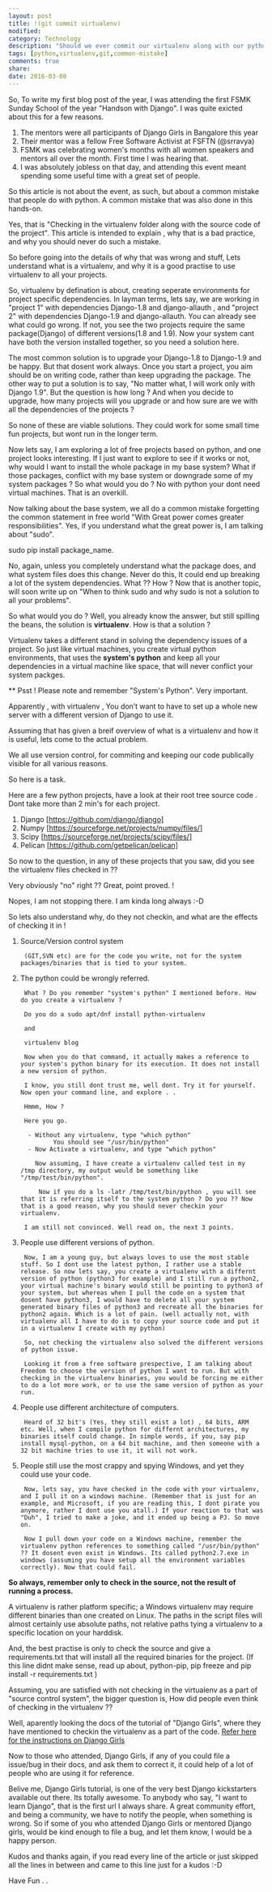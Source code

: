 ```yaml
---
layout: post
title: !(git commit virtualenv)
modified:
category: Technology
description: "Should we ever commit our virtualenv along with our python code ? Well NO ! But whynot ?"
tags: [python,virtualenv,git,common-mistake]
comments: true
share:
date: 2016-03-08
---
```


So, To write my first blog post of the year, I was attending the first FSMK Sunday School of the year "Handson with Django". I was quite exicted about this for a few reasons.

1. The mentors were all participants of Django Girls in Bangalore this year
2. Their mentor was a fellow Free Software Activist at FSFTN (@srravya)
3. FSMK was celebrating women's months with all women speakers and mentors all over the month. First time I was hearing that. 
4. I was absolutely jobless on that day, and attending this event meant spending some useful time with a great set of people.

So this article is not about the event, as such, but about a common mistake that people do with python. A common mistake that was also done in this hands-on.

 Yes, that is "Checking in the virtualenv folder along with the source code of the project". This article is intended to explain , why that is a bad practice, and why you should never do such a mistake.


So before going into the details of why that was wrong and stuff, Lets understand what is a virtualenv, and why it is a good practise to use virtualenv to all your projects.


So, virtualenv by defination is about, creating seperate environments for project specific dependencies. In layman terms, lets say, we are working in "project 1" with dependencies Django-1.8 and django-allauth , and "project 2" with dependencies Django-1.9 and django-allauth. You can already see what could go wrong. If not, you see the two projects require the same package(Django) of different versions(1.8 and 1.9). Now your system cant have both the version installed together, so you need a solution here.


The most common solution is to upgrade your Django-1.8 to Django-1.9 and be happy. But that dosent work always. Once you start a project, you aim should be on writing code, rather than keep upgrading the package. The other way to put a solution is to say, "No matter what, I will work only with Django 1.9". But the question is how long ? And when you decide to upgrade, how many projects will you upgrade or and how sure are we with all the dependencies of the projects ?

So none of these are viable solutions. They could work for some small time fun projects, but wont run in the longer term.

Now lets say, I am exploring a lot of free projects based on python, and one project looks interesting. If I just want to explore to see if it works or not, why would I want to install the whole package in my base system? What if those packages, conflict with my base system or downgrade some of my system packages ? So what would you do ? No with python your dont need virtual machines. That is an overkill.

Now talking about the base system, we all do a common mistake forgetting the common statement in free world "With Great power comes greater responsibilities". Yes, if you understand what the great power is, I am talking about "sudo".

sudo pip install package_name.

No, again, unless you completely understand what the package does, and what system files does this change. Never do this, It could end up breaking a lot of the system dependencies. What ?? How ? Now that is another topic, will soon write up on "When to think sudo and why sudo is not a solution to all your problems".

So what would you do ? Well, you already know the answer, but still spilling the beans, the solution is **virtualenv**. How is that a solution ?

Virtualenv takes a different stand in solving the dependency issues of a project. So just like virtual machines, you create virtual python environments, that uses the **system's python** and keep all your dependencies in a virtual machine like space, that will never conflict your system packges. 

** Psst ! Please note and remember "System's Python". Very important.

Apparently , with virtualenv , You don’t want to have to set up a whole new server with a different version of Django to use it.

Assuming that has given a breif overview of what is a virtualenv and how it is useful, lets come to the actual problem.

We all use version control, for commiting and keeping our code publically visible for all various reasons.

So here is a task. 

Here are a few python projects, have a look at their root tree source code . Dont take more than 2 min's for each project. 

1. Django [https://github.com/django/django]
2. Numpy [https://sourceforge.net/projects/numpy/files/]
3. Scipy [https://sourceforge.net/projects/scipy/files/]
4. Pelican [https://github.com/getpelican/pelican]

So now to the question, in any of these projects that you saw, did you see the virtualenv files checked in ??

Very obviously "no" right ?? Great, point proved. !


Nopes, I am not stopping there. I am kinda long always :-D

So lets also understand why, do they not checkin, and what are the effects of checking it in !

1. Source/Version control system

        (GIT,SVN etc) are for the code you write, not for the system packages/binaries that is tied to your system.

2. The python could be wrongly referred.

        What ? Do you remember "system's python" I mentioned before. How do you create a virtualenv ? 

        Do you do a sudo apt/dnf install python-virtualenv

        and 

        virtualenv blog

        Now when you do that command, it actually makes a reference to your system's python binary for its execution. It does not install a new version of python.

        I know, you still dont trust me, well dont. Try it for yourself. Now open your command line, and explore . .

        Hmmm, How ?

        Here you go.

         - Without any virtualenv, type "which python"
                You should see "/usr/bin/python"
         - Now Activate a virtualenv, and type "which python"
           
           Now assuming, I have create a virtualenv called test in my   /tmp directory, my output would be something like "/tmp/test/bin/python".

            Now if you do a ls -latr /tmp/test/bin/python , you will see that it is referring itself to the system python ? Do you ?? Now that is a good reason, why you should never checkin your virtualenv. 
        
        I am still not convinced. Well read on, the next 3 points.


3. People use different versions of python.

        Now, I am a young guy, but always loves to use the most stable stuff. So I dont use the latest python, I rather use a stable release. So now lets say, you create a virtualenv with a differnt version of python (python3 for example) and I still run a python2, your virtual machine's binary would still be pointing to python3 of your system, but whereas when I pull the code on a system that dosent have python3, I would have to delete all your system generated binary files of python3 and recreate all the binaries for python2 again. Which is a lot of pain. (well actually not, with virtualenv all I have to do is to copy your source code and put it in a virtualenv I create with my python)

        So, not checking the virtualenv also solved the different versions of python issue. 

        Looking it from a free software prespective, I am talking about Freedom to choose the version of python I want to run. But with checking in the virtualenv binaries, you would be forcing me either to do a lot more work, or to use the same version of python as your run.

4. People use different architecture of computers.

        Heard of 32 bit's (Yes, they still exist a lot) , 64 bits, ARM etc. Well, when I compile python for differnt architectures, my binaries itself could change. In simple words, if you, say pip install mysql-python, on a 64 bit machine, and then someone with a 32 bit machine tries to use it, it will not work. 

5. People still use the most crappy and spying Windows, and yet they could use your code.

        Now, lets say, you have checked in the code with your virtualenv, and I pull it on a windows machine. (Remember that is just for an example, and Microsoft, if you are reading this, I dont pirate you anymore, rather I dont use you atall.) If your reaction to that was "Duh", I tried to make a joke, and it ended up being a PJ. So move on.

        Now I pull down your code on a Windows machine, remember the virtualenv python references to something called "/usr/bin/python" ?? It dosent even exist in Windows. Its called python2.7.exe in windows (assuming you have setup all the environment variables correctly). Now that could fail.


**So always, remember only to check in the source, not the result of running a process.**

A virtualenv is rather platform specific; a Windows virtualenv may require different binaries than one created on Linux. The paths in the script files will almost certainly use absolute paths, not relative paths tying a virtualenv to a specific location on your harddisk.

And, the best practise is only to check the source and give a requirements.txt that will install all the required binaries for the project. (If this line didnt make sense, read up about, python-pip, pip freeze and pip install -r requirements.txt )

Assuming, you are satisfied with not checking in the virtualenv as a part of "source control system", the bigger question is, How did people even think of checking in the virtualenv ??

Well, aparently looking the docs of the tutorial of "Django Girls", where they have mentioned to checkin the virtualenv as a part of the code. [Refer here for the instructions on Django Girls](http://tutorial.djangogirls.org/en/deploy/index.html#starting-our-git-repository)

Now to those who attended, Django Girls, if any of you could file a issue/bug in their docs, and ask them to correct it, it could help of a lot of people who are using it for reference.

Belive me, Django Girls tutorial, is one of the very best Django kickstarters available out there. Its totally awesome. To anybody who say, "I want to learn Django", that is the first url I always share. A great community effort, and being a community, we have to notify the people, when something is wrong.  So if some of you who attended Django Girls or mentored Django girls, would be kind enough to file a bug, and let them know, I would be a happy person.

Kudos and thanks again, if you read every line of the article or just skipped all the lines in between and came to this line just for a kudos :-D

Have Fun . . 

